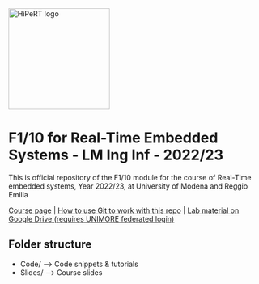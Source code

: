 <a href="https://hipert.unimore.it/" target="_blank">
<img alt="HiPeRT logo" src="https://hipert.unimore.it/wp-content/uploads/2021/06/HipertLab_logo2-1024x171.png" width=200">
</a>

# F1/10 for Real-Time Embedded Systems - LM Ing Inf - 2022/23
<p>
This is official repository of the F1/10 module for the course of Real-Time embedded systems, Year 2022/23, at University of Modena and Reggio Emilia

<a href="http://personale.unimore.it/rubrica/contenutiad/markober/2020/60021/N0/N0/9999" target="_blank">Course page</a> | <a href="Slides/00 - Collaborative tools.pdf" target="_blank">How to use Git to work with this repo</a> | <a href="https://drive.google.com/drive/folders/1bKxncDvomwaQjNzUz6HRdBx-EhtF9Ov2?usp=sharing" target="_blank">Lab material on Google Drive (requires UNIMORE federated login)</a>

</p>

## Folder structure

- Code/ --> Code snippets & tutorials
- Slides/ --> Course slides
